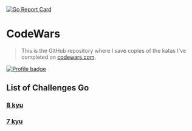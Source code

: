 [![Go Report Card](https://goreportcard.com/badge/github.com/drew3k/codewars)](https://goreportcard.com/report/github.com/drew3k/codewars)
# CodeWars

> This is the GitHub repository where I save copies of the katas I've completed
> on [codewars.com](https://www.codewars.com/).

[![Profile badge](https://www.codewars.com/users/drew3k/badges/large)](https://www.codewars.com/users/drew3k)



## List of Challenges Go


### [8 kyu](https://github.com/drew3k/codewars/tree/main/8kyu)

### [7 kyu](https://github.com/drew3k/codewars/tree/main/7kyu)
